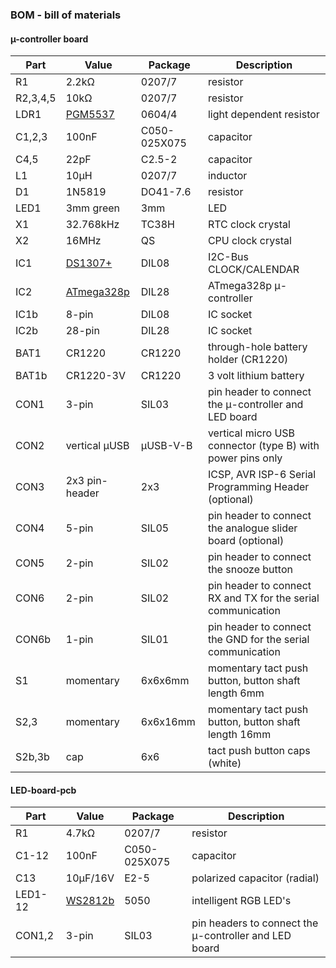 ### BOM - bill of materials

#### µ-controller board

Part     | Value                                             | Package      | Description  
-------- | ------------------------------------------------- | ------------ | ------------------------------------------------------------
R1       | 2.2kΩ                                             | 0207/7       | resistor                                            
R2,3,4,5 | 10kΩ                                              | 0207/7       | resistor                                            
LDR1     | [PGM5537](/pdf-files/datasheet-LDR-pgm5537.pdf)   | 0604/4       | light dependent resistor                                           
C1,2,3   | 100nF                                             | C050-025X075 | capacitor                                           
C4,5     | 22pF                                              | C2.5-2       | capacitor                                 
L1       | 10µH                                              | 0207/7       | inductor                                            
D1       | 1N5819                                            | DO41-7.6     | resistor                                            
LED1     | 3mm green                                         | 3mm          | LED                        
X1       | 32.768kHz                                         | TC38H        | RTC clock crystal                                            
X2       | 16MHz                                             | QS           | CPU clock crystal                                            
IC1      | [DS1307+](/pdf-files/datasheet-DS1307.pdf)        | DIL08        | I2C-Bus CLOCK/CALENDAR                                                            
IC2      | [ATmega328p](/pdf-files/datasheet-ATmega328P.pdf) | DIL28        | ATmega328p µ-controller             
IC1b     | 8-pin                                             | DIL08        | IC socket                                                            
IC2b     | 28-pin                                            | DIL28        | IC socket                                                                     
BAT1     | CR1220                                            | CR1220       | through-hole battery holder (CR1220)
BAT1b    | CR1220-3V                                         | CR1220       | 3 volt lithium battery
CON1     | 3-pin                                             | SIL03        | pin header to connect the µ-controller and LED board
CON2     | vertical µUSB                                     | µUSB-V-B     | vertical micro USB connector (type B) with power pins only
CON3     | 2x3 pin-header                                    | 2x3          | ICSP, AVR ISP-6 Serial Programming Header (optional)
CON4     | 5-pin                                             | SIL05        | pin header to connect the analogue slider board (optional)
CON5     | 2-pin                                             | SIL02        | pin header to connect the snooze button
CON6     | 2-pin                                             | SIL02        | pin header to connect RX and TX for the serial communication
CON6b    | 1-pin                                             | SIL01        | pin header to connect the GND for the serial communication
S1       | momentary                                         | 6x6x6mm      | momentary tact push button, button shaft length 6mm                        
S2,3     | momentary                                         | 6x6x16mm     | momentary tact push button, button shaft length 16mm                        
S2b,3b   | cap                                               | 6x6          | tact push button caps (white)                        

#### LED-board-pcb

Part    | Value                                        | Package      | Description  
------- | -------------------------------------------- | ------------ | -----------------------------------------------------
R1      | 4.7kΩ                                        | 0207/7       | resistor                                            
C1-12   | 100nF                                        | C050-025X075 | capacitor                                           
C13     | 10µF/16V                                     | E2-5         | polarized capacitor (radial)                                          
LED1-12 | [WS2812b](/pdf-files/datasheet-WS2812B.pdf)  | 5050         | intelligent RGB LED's
CON1,2  | 3-pin                                        | SIL03        | pin headers to connect the µ-controller and LED board
